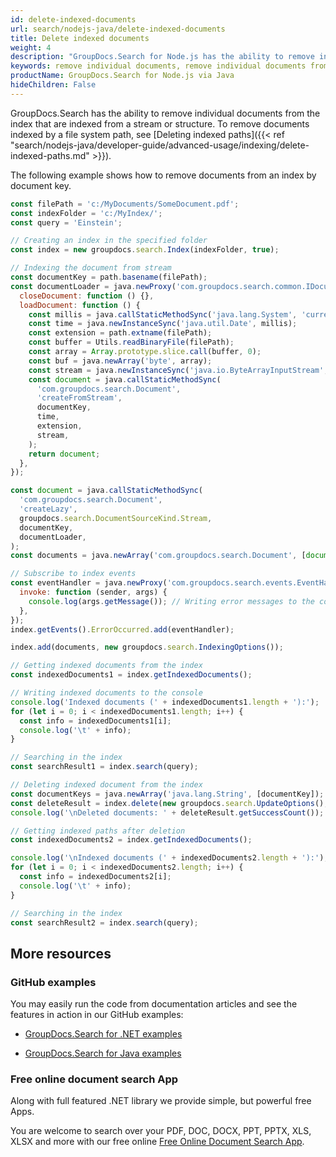```yaml
---
id: delete-indexed-documents
url: search/nodejs-java/delete-indexed-documents
title: Delete indexed documents
weight: 4
description: "GroupDocs.Search for Node.js has the ability to remove individual documents from the index that are indexed from a stream or structure."
keywords: remove individual documents, remove individual documents from the index
productName: GroupDocs.Search for Node.js via Java
hideChildren: False
---
```

GroupDocs.Search has the ability to remove individual documents from the index that are indexed from a stream or structure. To remove documents indexed by a file system path, see [Deleting indexed paths]({{< ref "search/nodejs-java/developer-guide/advanced-usage/indexing/delete-indexed-paths.md" >}}).

The following example shows how to remove documents from an index by document key.

```javascript
const filePath = 'c:/MyDocuments/SomeDocument.pdf';
const indexFolder = 'c:/MyIndex/';
const query = 'Einstein';

// Creating an index in the specified folder
const index = new groupdocs.search.Index(indexFolder, true);

// Indexing the document from stream
const documentKey = path.basename(filePath);
const documentLoader = java.newProxy('com.groupdocs.search.common.IDocumentLoader', {
  closeDocument: function () {},
  loadDocument: function () {
    const millis = java.callStaticMethodSync('java.lang.System', 'currentTimeMillis');
    const time = java.newInstanceSync('java.util.Date', millis);
    const extension = path.extname(filePath);
    const buffer = Utils.readBinaryFile(filePath);
    const array = Array.prototype.slice.call(buffer, 0);
    const buf = java.newArray('byte', array);
    const stream = java.newInstanceSync('java.io.ByteArrayInputStream', buf);
    const document = java.callStaticMethodSync(
      'com.groupdocs.search.Document',
      'createFromStream',
      documentKey,
      time,
      extension,
      stream,
    );
    return document;
  },
});

const document = java.callStaticMethodSync(
  'com.groupdocs.search.Document',
  'createLazy',
  groupdocs.search.DocumentSourceKind.Stream,
  documentKey,
  documentLoader,
);
const documents = java.newArray('com.groupdocs.search.Document', [document]);

// Subscribe to index events
const eventHandler = java.newProxy('com.groupdocs.search.events.EventHandler', {
  invoke: function (sender, args) {
    console.log(args.getMessage()); // Writing error messages to the console
  },
});
index.getEvents().ErrorOccurred.add(eventHandler);

index.add(documents, new groupdocs.search.IndexingOptions());

// Getting indexed documents from the index
const indexedDocuments1 = index.getIndexedDocuments();

// Writing indexed documents to the console
console.log('Indexed documents (' + indexedDocuments1.length + '):');
for (let i = 0; i < indexedDocuments1.length; i++) {
  const info = indexedDocuments1[i];
  console.log('\t' + info);
}

// Searching in the index
const searchResult1 = index.search(query);

// Deleting indexed document from the index
const documentKeys = java.newArray('java.lang.String', [documentKey]);
const deleteResult = index.delete(new groupdocs.search.UpdateOptions(), documentKeys);
console.log('\nDeleted documents: ' + deleteResult.getSuccessCount());

// Getting indexed paths after deletion
const indexedDocuments2 = index.getIndexedDocuments();

console.log('\nIndexed documents (' + indexedDocuments2.length + '):');
for (let i = 0; i < indexedDocuments2.length; i++) {
  const info = indexedDocuments2[i];
  console.log('\t' + info);
}

// Searching in the index
const searchResult2 = index.search(query);
```

## More resources

### GitHub examples

You may easily run the code from documentation articles and see the features in action in our GitHub examples:

*   [GroupDocs.Search for .NET examples](https://github.com/groupdocs-search/GroupDocs.Search-for-.NET)
    
*   [GroupDocs.Search for Java examples](https://github.com/groupdocs-search/GroupDocs.Search-for-Java)
    

### Free online document search App

Along with full featured .NET library we provide simple, but powerful free Apps.

You are welcome to search over your PDF, DOC, DOCX, PPT, PPTX, XLS, XLSX and more with our free online [Free Online Document Search App](https://products.groupdocs.app/search).

